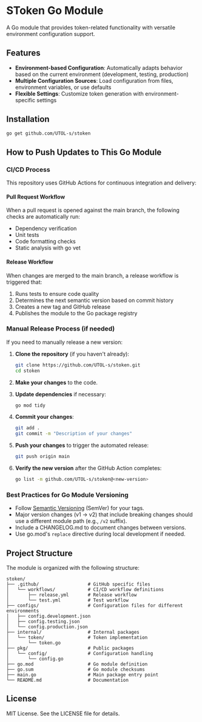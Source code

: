 # SToken Go Module

A Go module that provides token-related functionality with versatile environment configuration support.

## Features

- **Environment-based Configuration**: Automatically adapts behavior based on the current environment (development, testing, production)
- **Multiple Configuration Sources**: Load configuration from files, environment variables, or use defaults
- **Flexible Settings**: Customize token generation with environment-specific settings

## Installation

```bash
go get github.com/UTOL-s/stoken
```


## How to Push Updates to This Go Module

### CI/CD Process

This repository uses GitHub Actions for continuous integration and delivery:

#### Pull Request Workflow
When a pull request is opened against the main branch, the following checks are automatically run:
- Dependency verification
- Unit tests
- Code formatting checks
- Static analysis with go vet

#### Release Workflow
When changes are merged to the main branch, a release workflow is triggered that:
1. Runs tests to ensure code quality
2. Determines the next semantic version based on commit history
3. Creates a new tag and GitHub release
4. Publishes the module to the Go package registry

### Manual Release Process (if needed)

If you need to manually release a new version:

1. **Clone the repository** (if you haven't already):
   ```bash
   git clone https://github.com/UTOL-s/stoken.git
   cd stoken
   ```

2. **Make your changes** to the code.

3. **Update dependencies** if necessary:
   ```bash
   go mod tidy
   ```

4. **Commit your changes**:
   ```bash
   git add .
   git commit -m "Description of your changes"
   ```

5. **Push your changes** to trigger the automated release:
   ```bash
   git push origin main
   ```

6. **Verify the new version** after the GitHub Action completes:
   ```bash
   go list -m github.com/UTOL-s/stoken@<new-version>
   ```

### Best Practices for Go Module Versioning

- Follow [Semantic Versioning](https://semver.org/) (SemVer) for your tags.
- Major version changes (v1 → v2) that include breaking changes should use a different module path (e.g., `/v2` suffix).
- Include a CHANGELOG.md to document changes between versions.
- Use go.mod's `replace` directive during local development if needed.

## Project Structure

The module is organized with the following structure:

```
stoken/
├── .github/                  # GitHub specific files
│   └── workflows/            # CI/CD workflow definitions
│       ├── release.yml       # Release workflow
│       └── test.yml          # Test workflow
├── configs/                  # Configuration files for different environments
│   ├── config.development.json
│   ├── config.testing.json
│   └── config.production.json
├── internal/                 # Internal packages
│   └── token/                # Token implementation
│       └── token.go
├── pkg/                      # Public packages
│   └── config/               # Configuration handling
│       └── config.go
├── go.mod                    # Go module definition
├── go.sum                    # Go module checksums
├── main.go                   # Main package entry point
└── README.md                 # Documentation
```

## License
MIT License. See the LICENSE file for details.
